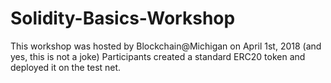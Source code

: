 # Solidity-Basics-Workshop
This workshop was hosted by Blockchain@Michigan on April 1st, 2018 (and yes, this is not a joke)
Participants created a standard ERC20 token and deployed it on the test net.
